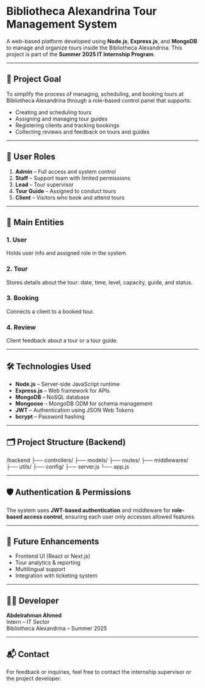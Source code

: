 # Bibliotheca Alexandrina Tour Management System

A web-based platform developed using **Node.js**, **Express.js**, and **MongoDB** to manage and organize tours inside the Bibliotheca Alexandrina. This project is part of the **Summer 2025 IT Internship Program**.

---

## 🚀 Project Goal

To simplify the process of managing, scheduling, and booking tours at Bibliotheca Alexandrina through a role-based control panel that supports:

- Creating and scheduling tours
- Assigning and managing tour guides
- Registering clients and tracking bookings
- Collecting reviews and feedback on tours and guides

---

## 👥 User Roles

1. **Admin** – Full access and system control
2. **Staff** – Support team with limited permissions
3. **Lead** – Tour supervisor
4. **Tour Guide** – Assigned to conduct tours
5. **Client** – Visitors who book and attend tours

---

## 🧩 Main Entities

### 1. User

Holds user info and assigned role in the system.

### 2. Tour

Stores details about the tour: date, time, level, capacity, guide, and status.

### 3. Booking

Connects a client to a booked tour.

### 4. Review

Client feedback about a tour or a tour guide.

---

## 🛠️ Technologies Used

- **Node.js** – Server-side JavaScript runtime
- **Express.js** – Web framework for APIs
- **MongoDB** – NoSQL database
- **Mongoose** – MongoDB ODM for schema management
- **JWT** – Authentication using JSON Web Tokens
- **bcrypt** – Password hashing

---

## 🗂️ Project Structure (Backend)

/backend
├── controllers/
├── models/
├── routes/
├── middlewares/
├── utils/
├── config/
├── server.js
└── app.js

---

## 🛡️ Authentication & Permissions

The system uses **JWT-based authentication** and middleware for **role-based access control**, ensuring each user only accesses allowed features.

---

## 🔮 Future Enhancements

- Frontend UI (React or Next.js)
- Tour analytics & reporting
- Multilingual support
- Integration with ticketing system

---

## 👨‍💻 Developer

**Abdelrahman Ahmed**  
Intern – IT Sector  
Bibliotheca Alexandrina – Summer 2025

---

## 📬 Contact

For feedback or inquiries, feel free to contact the internship supervisor or the project developer.
